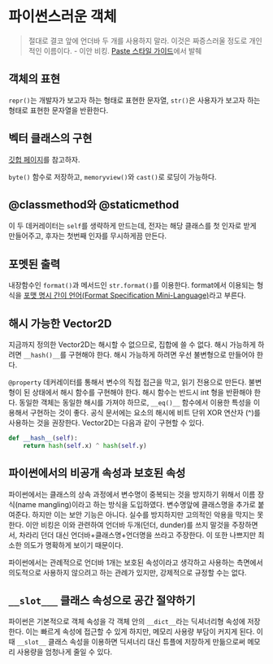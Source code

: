 # 파이썬스러운 객체

> 절대로 결코 앞에 언더바 두 개를 사용하지 말라. 이것은 짜증스러울 정도로 개인적인 이름이다.  - 이안 비킹. [Paste 스타일 가이드](http://pythonpaste.org/StyleGuide.html)에서 발췌

## 객체의 표현

```repr()```는 개발자가 보고자 하는 형태로 표현한 문자열, ```str()```은 사용자가 보고자 하는 형태로 표현한 문자열을 반환한다.

## 벡터 클래스의 구현

[깃헙 페이지](https://github.com/fluentpython/example-code/tree/master/09-pythonic-obj)를 참고하자.

```byte()``` 함수로 저장하고, ```memoryview()```와 ```cast()```로 로딩이 가능하다.

## @classmethod와 @staticmethod

이 두 데커레이터는 ```self```를 생략하게 만드는데, 전자는 해당 클래스를 첫 인자로 받게 만들어주고, 후자는 첫번째 인자를 무시하게끔 만든다.

## 포멧된 출력

내장함수인 ```format()```과 메서드인 ```str.format()```를 이용한다. format에서 이용되는 형식을 [포맷 명시 간이 언어(Format Specification Mini-Language)](http://bit.ly/1Gt4vJF)라고 부른다. 

## 해시 가능한 Vector2D

지금까지 정의한 Vector2D는 해시할 수 없으므로, 집합에 쓸 수 없다. 해시 가능하게 하려면 ```__hash()__```를 구현해야 한다. 해시 가능하게 하려면 우선 불변형으로 만들어야 한다.

```@property``` 데커레이터를 통해서 변수의 직접 접근을 막고, 읽기 전용으로 만든다. 불변형이 된 상태에서 해시 함수를 구현해야 한다. 해시 함수는 반드시 int 형을 반환해야 한다. 동일한 객체는 동일한 해시를 가져야 하므로, ```__eq()__``` 함수에서 이용한 특성을 이용해서 구현하는 것이 좋다. 공식 문서에는 요소의 해시에 비트 단위 XOR 연산자 (^)를 사용하는 것을 권장한다. Vector2D는 다음과 같이 구현할 수 있다.

```python
def __hash__(self):
    return hash(self.x) ^ hash(self.y)
```

## 파이썬에서의 비공개 속성과 보호된 속성

파이썬에서는 클래스의 상속 과정에서 변수명이 중복되는 것을 방지하기 위해서 이름 장식(name mangling)이라고 하는 방식을 도입하였다. 변수명앞에 클래스명을 추가로 붙여준다. 하지만 이는 보안 기능은 아니다. 실수를 방지하지만 고의적인 악용을 막지는 못한다. 이안 비킹은 이와 관련하여 언더바 두개(던더, dunder)를 쓰지 말것을 주장하면서, 차라리 던더 대신 언더바+클래스명+언더명을 쓰라고 주장한다. 이 또한 나쁘지만 최소한 의도가 명확하게 보이기 때문이다.

파이썬에서는 관례적으로 언더바 1개는 보호된 속성이라고 생각하고 사용하는 측면에서 의도적으로 사용하지 않으려고 하는 관례가 있지만, 강제적으로 규정할 수는 없다.

## ```__slot___``` 클래스 속성으로 공간 절약하기

파이썬은 기본적으로 객체 속성을 각 객체 안의 ```__dict__```라는 딕셔너리형 속성에 저장한다. 이는 빠르게 속성에 접근할 수 있게 하지만, 메모리 사용량 부담이 커지게 된다. 이 때 ```__slot__``` 클래스 속성을 이용하면 딕셔너리 대신 튜플에 저장하게 만듦으로써 메모리 사용량을 엄청나게 줄일 수 있다.
